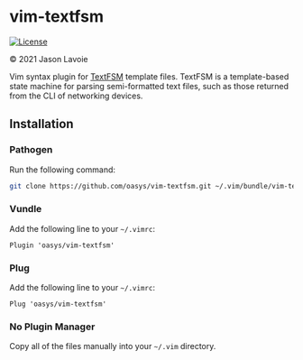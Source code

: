 # vim-textfsm

[![License](https://img.shields.io/badge/License-Apache%202.0-blue.svg)](https://opensource.org/licenses/Apache-2.0)

&copy; 2021 Jason Lavoie

Vim syntax plugin for [TextFSM](https://github.com/google/textfsm)
template files.  TextFSM is a template-based state machine for parsing
semi-formatted text files, such as those returned from the CLI of
networking devices.

## Installation
### Pathogen
Run the following command:

```bash
git clone https://github.com/oasys/vim-textfsm.git ~/.vim/bundle/vim-textfsm
```

### Vundle
Add the following line to your `~/.vimrc`:

```vim
Plugin 'oasys/vim-textfsm'
```

### Plug
Add the following line to your `~/.vimrc`:

```vim
Plug 'oasys/vim-textfsm'
```

### No Plugin Manager
Copy all of the files manually into your `~/.vim` directory.
